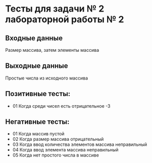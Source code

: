 # Тесты для задачи № 2 лабораторной работы № 2

## Входные данные
Размер массива, затем элементы массива

## Выходные данные
Простые числа из исходного массива

## Позитивные тесты:
- 01 Когда среди чисел есть отрицательное -3

## Негативные тесты:
- 01 Когда массив пустой
- 02 Когда размер массива отрицательный
- 03 Когда ввод количества элементов массива неправильный
- 04 Когда ввод элемента массива неправильный
- 05 Когда нет простого числа в массиве

